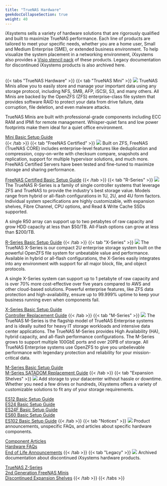 ```yaml
---
title: "TrueNAS Hardware"
geekdocCollapseSection: true
weight: 40
---
```


iXsystems sells a variety of hardware solutions that are rigorously qualified and built to maximize TrueNAS performance.
Each line of products are tailored to meet your specific needs, whether you are a home user, Small and Medium Enterprise (SME), or extended business environment.
To help visualize the system placement in a networking environment, iXsystems also provides a [Visio stencil pack](/Hardware/stencils/) of these products.
Legacy documentation for discontinued iXsystems products is also archived here.
<br><br>

{{< tabs "TrueNAS Hardware" >}}
{{< tab "TrueNAS Mini" >}}
<img class="topic-image" src="/images/Mini_Family_Lineup_HERO_Image_Final_compressor.png">
TrueNAS Minis allow you to easily store and manage your important data using any storage protocol, including NFS, SMB, AFP, iSCSI, S3, and many others.
All Minis are backed by the OpenZFS (ZFS) enterprise-class file system that provides software RAID to protect your data from drive failure, data corruption, file deletion, and even malware attacks.

TrueNAS Minis are built with professional-grade components including ECC RAM and IPMI for remote management. Whisper-quiet fans and low power footprints make them ideal for a quiet office environment.

[Mini Basic Setup Guide](/Hardware/mini/MiniBSG/)<br>
{{< /tab >}}
{{< tab "FreeNAS Certified" >}}
<img class="topic-image" src="/images/FreeNAS_Certified.png">
Built on ZFS, FreeNAS (TrueNAS CORE) includes enterprise-level features like deduplication and compression, copy-on-write with checksum compare, snapshots and replication, support for multiple hypervisor solutions, and much more.
FreeNAS Certified Servers have been tested and fine-tuned to maximize storage and sharing performance.

[FreeNAS Certified Basic Setup Guide](/Hardware/fn-certified/fn-certified-bsg/)
{{< /tab >}}
{{< tab "R-Series" >}}
<img class="topic-image" src="/images/HeroR50andR40.png">
The TrueNAS R-Series is a family of single controller systems that leverage ZFS and TrueNAS to provide the industry's best storage value.
Models range from hybrid or all-flash configurations in 1U, 2U, and 4U form factors.
Individual system specifications are highly customizable, with expansion shelves, Fibre Channel, CPU options, and Read & Write Cache SSDs supported.

A single R50 array can support up to two petabytes of raw capacity and grow HDD capacity at less than $50/TB.
All-Flash options can grow at less than $200/TB.

[R-Series Basic Setup Guide](/Hardware/r-series/RSeriesBSG/)
{{< /tab >}}
{{< tab "X-Series" >}}
<img class="topic-image" src="/images/Hero-XSeries.png">
The TrueNAS X-Series is our compact 2U enterprise storage system built on the powerful OpenZFS file system for unbeatable value and performance.
Available in hybrid or all-flash configurations, the X-Series easily integrates into any environment with support for all major block, file, and object protocols.

A single X-Series system can support up to 1 petabyte of raw capacity and is over 70% more cost-effective over five years compared to AWS and other cloud-based solutions.
Powerful enterprise features, like ZFS data protection and high-availability, ensure up to 99.999% uptime to keep your business running even when components fail.

[X-Series Basic Setup Guide](/Hardware/x-series/xseries-bsg/)<br>
[Controller Replacement Guide](/Hardware/x-series/x-series-controller-replacement/)
{{< /tab >}}
{{< tab "M-Series" >}}
<img class="topic-image" src="/images/Hero-TrueNASM50-compressor.png">
The TrueNAS M-Series is the flagship model of TrueNAS Enterprise systems and is ideally suited for heavy IT storage workloads and intensive data center applications.
The TrueNAS M-Series provides High Availability (HA), hybrid capacity, and all-flash performance configurations.
The M-Series grows to support multiple 100GbE ports and over 20PB of storage.
All TrueNAS Enterprise systems use OpenZFS to give you unbelievable performance with legendary protection and reliability for your mission-critical data.

[M-Series Basic Setup Guide](/Hardware/m-series/mseries-3g/)<br>
[M-Series SATADOM Replacement Guide](/Hardware/m-series/m-series-satadom-replacement/)
{{< /tab >}}
{{< tab "Expansion Shelves" >}}
<img class="topic-image" src="/images/tn_es60.png">
Add storage to your datacenter without hassle or downtime.
Whether you need a few drives or hundreds, iXsystems offers a variety of customizable solutions to fit any of your storage requirements.

[ES12 Basic Setup Guide](/Hardware/expansion-shelves/es12-bsg/)<br>
[ES24 Basic Setup Guide](/Hardware/expansion-shelves/es24-bsg/)<br>
[ES24F Basic Setup Guide](/Hardware/expansion-shelves/ES24FBSG/)<br>
[ES60 Basic Setup Guide](/Hardware/expansion-shelves/es60-bsg/)<br>
[ES102 Basic Setup Guide](/Hardware/expansion-shelves/ES102BSG/)
{{< /tab >}}
{{< tab "Notices" >}}
<img class="topic-image" src="/images/Promote.jpg">
Product announcements, unspecific FAQs, and articles about specific hardware components.

[Component Articles](/Hardware/notices/componentarticles/)<br>
[Hardware FAQs](/Hardware/notices/faqs/)<br>
[End of Life Announcements](/Hardware/notices/eolnotices/)
{{< /tab >}}
{{< tab "Legacy" >}}
<img class="topic-image" src="/images/z-series.jpg">
Archived documentation about discontinued iXsystems hardware products.

[TrueNAS Z-Series](/Hardware/legacy/z-series/)<br>
[2nd Generation FreeNAS Minis](/Hardware/legacy/mini-gen2/)<br>
[Discontinued Expansion Shelves](/Hardware/legacy/expansion-shelves/)
{{< /tab >}}
{{< /tabs >}}